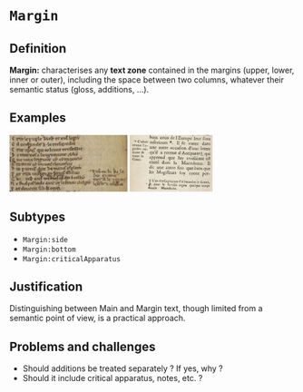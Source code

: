 # `Margin`

## Definition

**Margin:** characterises any **text zone** contained in the margins (upper, lower, inner or outer), including the space between two columns, whatever their semantic status (gloss, additions, …).

## Examples

<img src="btv1b6000371s_f21.jpg" height="100px">
<img src="btv1b86070385_f144.jpg" height="100px">

## Subtypes

* `Margin:side`
* `Margin:bottom`
* `Margin:criticalApparatus`

## Justification

Distinguishing between Main and Margin text, though limited from a semantic point of view, is a practical approach.

## Problems and challenges

- Should additions be treated separately ? If yes, why ?
- Should it include critical apparatus, notes, etc. ?
